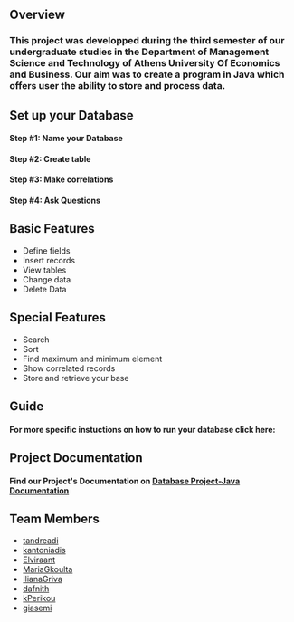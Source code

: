 ## Overview

### This project was developped during the third semester of our undergraduate studies in the Department of Management Science and Technology of Athens University Of Economics and Business. Our aim was to create a program in Java which offers user the ability to store and process data.

## Set up your Database
#### Step #1: Name your Database 
#### Step #2: Create table
#### Step #3: Make correlations 
#### Step #4: Ask Questions

## Basic Features
- Define fields
- Insert records 
- View tables
- Change data
- Delete Data

## Special Features
- Search
- Sort
- Find maximum and minimum element
- Show correlated records
- Store and retrieve your base

## Guide
#### For more specific instuctions on how to run your database click here:

## Project Documentation 
#### Find our Project's Documentation on [Database Project-Java Documentation](https://elviraant.github.io/Database-project/apidocs/)

## Team Members
- [tandreadi](https://github.com/tandreadi)
- [kantoniadis](https://github.com/kantoniadis)
- [Elviraant](https://github.com/Elviraant)
- [MariaGkoulta](https://github.com/MariaGkoulta)
- [IlianaGriva](https://github.com/IlianaGriva)
- [dafnith](https://github.com/dafnith)
- [kPerikou](https://github.com/kPerikou)
- [giasemi](https://github.com/giasemi)


